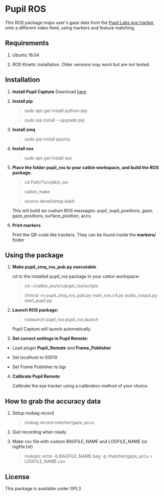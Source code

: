 # Pupil ROS
This ROS package maps user's gaze data from the [Pupil Labs eye tracker](https://pupil-labs.com/), onto a different video feed, using markers and feature matching.

## Requirements
1. Ubuntu 16.04

2. ROS Kinetic installation. Older versions may work but are not tested.

## Installation
1. **Install Pupil Capture** Download [here](https://docs.pupil-labs.com/)

2. **Install pip**

    >sudo apt-get install python-pip

    >sudo pip install --upgrade pip

3. **Install zmq**

    >sudo pip install pyzmq

4. **Install sox**

    >sudo apt-get install sox

5. **Place the folder pupil_ros to your catkin workspace, and build the ROS package.**

    >cd Path/To/catkin_ws

    >catkin_make

    >source devel/setup.bash

    This will build six custom ROS messages: pupil, pupil_positions, gaze, gaze_positions, surface_position, accu

6. **Print markers**

    Print the QR-code like trackers. They can be found inside the **markers/** folder

## Using the package

1. **Make pupil_zmq_ros_pub.py executable**

    cd to the installed pupil_ros package in your catkin workspace:

    >cd ~/catkin_ws/src/pupil_ros/scripts

    >chmod +x pupil_zmq_ros_pub.py main_run_v4.py audio_output.py start_pupil.py

2. **Launch ROS package:**

    >roslaunch pupil_ros pupil_ros.launch

    Pupil Capture will launch automatically.

3. **Set correct settings in Pupil Remote:**

* Load plugin **Pupil_Remote** and **Frame_Publisher**

* Set localhost to 50010

* Set Frame Publisher to bgr

4. **Calibrate Pupil Remote**

    Calibrate the eye tracker using a calibration method of your choice. 



## How to grab the accuracy data

1. Setup rosbag record 

    >rosbag record matcher/gaze_accu

2. Quit recording when ready

3. Make csv file with custom BAGFILE_NAME and LOGFILE_NAME (or logfile.txt)

    >rostopic echo -b BAGFILE_NAME.bag -p /matcher/gaze_accu > LOGFILE_NAME.csv
    
    
    
    
    
## License
This package is available under GPL3
